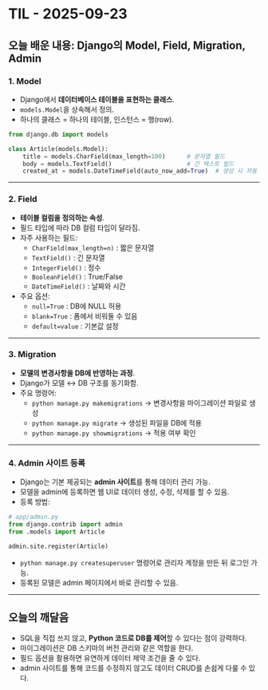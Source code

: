 # TIL - 2025-09-23

## 오늘 배운 내용: Django의 Model, Field, Migration, Admin

### 1. Model
- Django에서 **데이터베이스 테이블을 표현하는 클래스**.
- `models.Model`을 상속해서 정의.
- 하나의 클래스 = 하나의 테이블, 인스턴스 = 행(row).

```python
from django.db import models

class Article(models.Model):
    title = models.CharField(max_length=100)      # 문자열 필드
    body = models.TextField()                     # 긴 텍스트 필드
    created_at = models.DateTimeField(auto_now_add=True)  # 생성 시 자동 저장
```

---

### 2. Field
- **테이블 컬럼을 정의하는 속성**.
- 필드 타입에 따라 DB 컬럼 타입이 달라짐.
- 자주 사용하는 필드:
  - `CharField(max_length=n)` : 짧은 문자열
  - `TextField()` : 긴 문자열
  - `IntegerField()` : 정수
  - `BooleanField()` : True/False
  - `DateTimeField()` : 날짜와 시간
- 주요 옵션:
  - `null=True` : DB에 NULL 허용
  - `blank=True` : 폼에서 비워둘 수 있음
  - `default=value` : 기본값 설정

---

### 3. Migration
- **모델의 변경사항을 DB에 반영하는 과정**.
- Django가 모델 ↔ DB 구조를 동기화함.
- 주요 명령어:
  - `python manage.py makemigrations` → 변경사항을 마이그레이션 파일로 생성
  - `python manage.py migrate` → 생성된 파일을 DB에 적용
  - `python manage.py showmigrations` → 적용 여부 확인

---

### 4. Admin 사이트 등록
- Django는 기본 제공되는 **admin 사이트**를 통해 데이터 관리 가능.
- 모델을 admin에 등록하면 웹 UI로 데이터 생성, 수정, 삭제를 할 수 있음.
- 등록 방법:

```python
# app/admin.py
from django.contrib import admin
from .models import Article

admin.site.register(Article)
```

- `python manage.py createsuperuser` 명령어로 관리자 계정을 만든 뒤 로그인 가능.
- 등록된 모델은 admin 페이지에서 바로 관리할 수 있음.

---

## 오늘의 깨달음
- SQL을 직접 쓰지 않고, **Python 코드로 DB를 제어**할 수 있다는 점이 강력하다.
- 마이그레이션은 DB 스키마의 버전 관리와 같은 역할을 한다.
- 필드 옵션을 활용하면 유연하게 데이터 제약 조건을 줄 수 있다.
- admin 사이트를 통해 코드를 수정하지 않고도 데이터 CRUD를 손쉽게 다룰 수 있다.